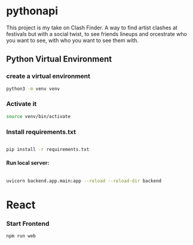 # pythonapi

This project is my take on Clash Finder. A way to find artist clashes at festivals but with a social twist, to see friends lineups and orcestrate who you want to see, with who you want to see them with.

## Python Virtual Environment

### create a virtual environment
```bash
python3 -m venv venv
```
### Activate it
```bash
source venv/bin/activate
```
### Install requirements.txt
```bash

pip install -r requirements.txt
```
#### Run local server:
```bash

uvicorn backend.app.main:app --reload --reload-dir backend
```
# React
### Start Frontend
```bash
npm run web
```

